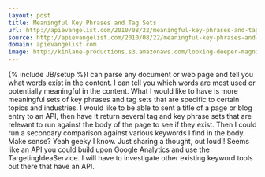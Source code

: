 ```yaml
---
layout: post
title: Meaningful Key Phrases and Tag Sets
url: http://apievangelist.com/2010/08/22/meaningful-key-phrases-and-tag-sets/
source: http://apievangelist.com/2010/08/22/meaningful-key-phrases-and-tag-sets/
domain: apievangelist.com
image: http://kinlane-productions.s3.amazonaws.com/looking-deeper-magnify.jpg
---
```

{% include JB/setup %}I can parse any document or web page and tell you what words exist in the content. I can tell you which words are most used or potentially meaningful in the content.
What I would like to have is more meaningful sets of key phrases and tag sets that are specific to certain topics and industries.
I would like to be able to sent a title of a page or blog entry to an API, then have it return several tag and key phrase sets that are relevant to run against the body of the page to see if they exist.
Then I could run a secondary comparison against various keywords I find in the body.
Make sense? Yeah geeky I know. Just sharing a thought, out loud!!
Seems like an API you could build upon Google Analytics and use the TargetingIdeaService. I will have to investigate other existing keyword tools out there that have an API.

